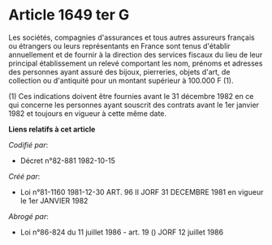 # Article 1649 ter G

Les sociétés, compagnies d'assurances et tous autres assureurs français ou étrangers ou leurs représentants en France sont
tenus d'établir annuellement et de fournir à la direction des services fiscaux du lieu de leur principal établissement un
relevé comportant les nom, prénoms et adresses des personnes ayant assuré des bijoux, pierreries, objets d'art, de collection
ou d'antiquité pour un montant supérieur à 100.000 F (1).

(1) Ces indications doivent être fournies avant le 31 décembre 1982 en ce qui concerne les personnes ayant souscrit des
contrats avant le 1er janvier 1982 et toujours en vigueur à cette même date.

**Liens relatifs à cet article**

_Codifié par_:

  - Décret n°82-881 1982-10-15

_Créé par_:

  - Loi n°81-1160 1981-12-30 ART. 96 II JORF 31 DECEMBRE 1981 en vigueur le 1er JANVIER 1982

_Abrogé par_:

  - Loi n°86-824 du 11 juillet 1986 - art. 19 () JORF 12 juillet 1986
